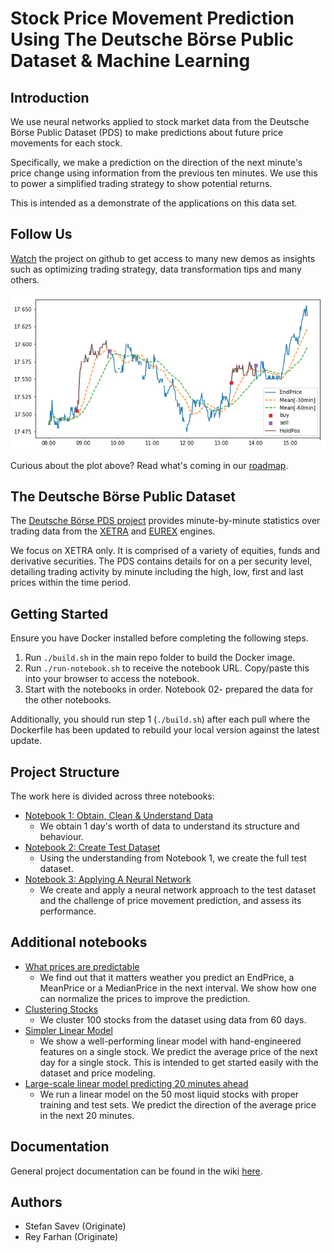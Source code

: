 # Stock Price Movement Prediction Using The Deutsche Börse Public Dataset & Machine Learning

## Introduction

We use neural networks applied to stock market data from the Deutsche Börse Public Dataset (PDS) to make predictions about future price movements for each stock.

Specifically, we make a prediction on the direction of the next minute's price change using information from the previous ten minutes. We use this to power a simplified trading strategy to show potential returns.

This is intended as a demonstrate of the applications on this data set.

## Follow Us

<!-- Place this tag where you want the button to render. -->
<a class="github-button" href="https://github.com/Originate/dbg-pds-tensorflow-demo/subscription" data-icon="octicon-eye" aria-label="Watch Originate/dbg-pds-tensorflow-demo on GitHub">Watch</a>
the project on github to get access to many new demos as insights such as optimizing trading strategy, data transformation tips and many others.

![Prediction & Strategy](diagrams/basic-strategy.png)

Curious about the plot above? Read what's coming in our [roadmap](ROADMAP.md).

## The Deutsche Börse Public Dataset

The [Deutsche Börse PDS project](https://github.com/Deutsche-Boerse/dbg-pds) provides minute-by-minute statistics over trading data from the [XETRA](http://www.xetra.com/) and [EUREX](http://www.eurexchange.com/exchange-en/) engines.

We focus on XETRA only. It is comprised of a variety of equities, funds and derivative securities. The PDS contains details for on a per security level, detailing trading activity by minute including the high, low, first and last prices within the time period.

## Getting Started

Ensure you have Docker installed before completing the following steps.

1. Run `./build.sh` in the main repo folder to build the Docker image.
2. Run `./run-notebook.sh` to receive the notebook URL. Copy/paste this into your browser to access the notebook.
3. Start with the notebooks in order. Notebook 02- prepared the data for the other notebooks.

Additionally, you should run step 1 (`./build.sh`) after each pull where the Dockerfile has been updated to rebuild your local version against the latest update.

## Project Structure

The work here is divided across three notebooks:

- [Notebook 1: Obtain, Clean & Understand Data](https://github.com/Originate/dbg-pds-tensorflow-demo/blob/master/notebooks/01-data-cleaning-single-stock.ipynb)
  - We obtain 1 day's worth of data to understand its structure and behaviour.
- [Notebook 2: Create Test Dataset](https://github.com/Originate/dbg-pds-tensorflow-demo/blob/master/notebooks/02-load-multiple-days-and-prepare-ds.ipynb)
  - Using the understanding from Notebook 1, we create the full test dataset.
- [Notebook 3: Applying A Neural Network](https://github.com/Originate/dbg-pds-tensorflow-demo/blob/master/notebooks/03-stock-price-prediction-machine-learning.ipynb)
  - We create and apply a neural network approach to the test dataset and the challenge of price movement prediction, and assess its performance.

## Additional notebooks
- [What prices are predictable](https://github.com/Originate/dbg-pds-tensorflow-demo/blob/master/notebooks/supporting/what-prices-to-predict.ipynb) 
  - We find out that it matters weather you predict an EndPrice, a MeanPrice or a MedianPrice in the next interval. We show how one can normalize the prices to improve the prediction.
- [Clustering Stocks](https://github.com/Originate/dbg-pds-tensorflow-demo/blob/master/notebooks/supporting/stock-clustering-via-price-correlations.ipynb) 
  - We cluster 100 stocks from the dataset using data from 60 days.
- [Simpler Linear Model](https://github.com/Originate/dbg-pds-tensorflow-demo/blob/master/notebooks/supporting/simple-linear-model.ipynb) 
  - We show a well-performing linear model with hand-engineered features on a single stock. We predict the average price of the next day for a single stock. This is intended to get started easily with the dataset and price modeling.
- [Large-scale linear model predicting 20 minutes ahead](https://github.com/Originate/dbg-pds-tensorflow-demo/blob/master/notebooks/supporting/adapted-03-stock-price-prediction-machine-learning-20-minutes-intervals.ipynb) 
  - We run a linear model on the 50 most liquid stocks with proper training and test sets. We predict the direction of the average price in the next 20 minutes.

## Documentation

General project documentation can be found in the wiki [here](https://github.com/Originate/dbg-pds-tensorflow-demo/wiki).

## Authors

- Stefan Savev (Originate)
- Rey Farhan (Originate)
